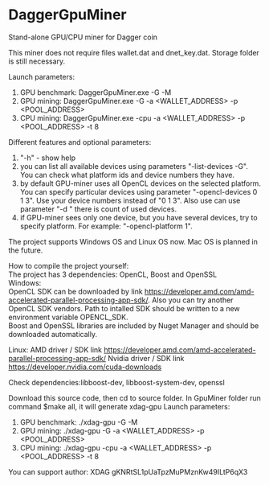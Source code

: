 # DaggerGpuMiner
Stand-alone GPU/CPU miner for Dagger coin

This miner does not require files wallet.dat and dnet_key.dat. Storage folder is still necessary.

Launch parameters:
1) GPU benchmark: DaggerGpuMiner.exe -G -M
2) GPU mining: DaggerGpuMiner.exe -G -a <WALLET_ADDRESS> -p <POOL_ADDRESS>
3) CPU mining: DaggerGpuMiner.exe -cpu -a <WALLET_ADDRESS> -p <POOL_ADDRESS> -t 8

Different features and optional parameters:
1) "-h" - show help
2) you can list all available devices using parameters "-list-devices -G". You can check what platform ids and device numbers they have.
3) by default GPU-miner uses all OpenCL devices on the selected platform. You can specify particular devices using parameter "-opencl-devices 0 1 3". Use your device numbers instead of "0 1 3". Also use can use parameter "-d <N>" there <N> is count of used devices.
4) if GPU-miner sees only one device, but you have several devices, try to specify platform. For example: "-opencl-platform 1".

The project supports Windows OS and Linux OS now. Mac OS is planned in the future.

How to compile the project yourself:  
The project has 3 dependencies: OpenCL, Boost and OpenSSL  
Windows:  
OpenCL SDK can be downloaded by link https://developer.amd.com/amd-accelerated-parallel-processing-app-sdk/. Also you can try another OpenCL SDK vendors. Path to intalled SDK should be written to a new environment variable OPENCL_SDK.  
Boost and OpenSSL libraries are included by Nuget Manager and should be downloaded automatically.

Linux:
AMD driver / SDK link https://developer.amd.com/amd-accelerated-parallel-processing-app-sdk/
Nvidia driver / SDK link https://developer.nvidia.com/cuda-downloads

Check dependencies:libboost-dev, libboost-system-dev, openssl

Download this source code, then cd to source folder.
In GpuMiner folder run command $make all, it will generate xdag-gpu
Launch parameters:
1) GPU benchmark: ./xdag-gpu -G -M
2) GPU mining: ./xdag-gpu -G -a <WALLET_ADDRESS> -p <POOL_ADDRESS>
3) CPU mining: ./xdag-gpu -cpu -a <WALLET_ADDRESS> -p <POOL_ADDRESS> -t 8


You can support author: XDAG  gKNRtSL1pUaTpzMuPMznKw49ILtP6qX3
